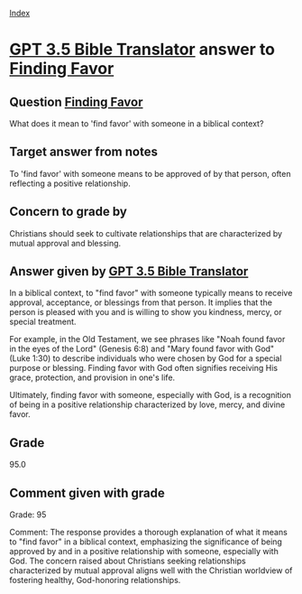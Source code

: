 
[Index](../../index.md)
# [GPT 3.5 Bible Translator](../../answering_models/GPT_3.5_Bible_Translator.md) answer to [Finding Favor](../../questions/Finding_Favor.md)

## Question [Finding Favor](../../questions/Finding_Favor.md)
What does it mean to 'find favor' with someone in a biblical context?

## Target answer from notes
To 'find favor' with someone means to be approved of by that person, often reflecting a positive relationship.

## Concern to grade by
Christians should seek to cultivate relationships that are characterized by mutual approval and blessing.

## Answer given by [GPT 3.5 Bible Translator](../../answering_models/GPT_3.5_Bible_Translator.md)
In a biblical context, to "find favor" with someone typically means to receive approval, acceptance, or blessings from that person. It implies that the person is pleased with you and is willing to show you kindness, mercy, or special treatment.

For example, in the Old Testament, we see phrases like "Noah found favor in the eyes of the Lord" (Genesis 6:8) and "Mary found favor with God" (Luke 1:30) to describe individuals who were chosen by God for a special purpose or blessing. Finding favor with God often signifies receiving His grace, protection, and provision in one's life.

Ultimately, finding favor with someone, especially with God, is a recognition of being in a positive relationship characterized by love, mercy, and divine favor.

## Grade
95.0

## Comment given with grade
Grade: 95

Comment: The response provides a thorough explanation of what it means to "find favor" in a biblical context, emphasizing the significance of being approved by and in a positive relationship with someone, especially with God. The concern raised about Christians seeking relationships characterized by mutual approval aligns well with the Christian worldview of fostering healthy, God-honoring relationships.
